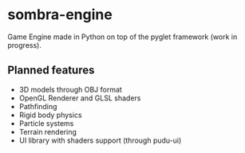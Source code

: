 # sombra-engine 

Game Engine made in Python on top of the pyglet framework (work in progress).

## Planned features

- 3D models through OBJ format
- OpenGL Renderer and GLSL shaders
- Pathfinding
- Rigid body physics
- Particle systems
- Terrain rendering
- UI library with shaders support (through pudu-ui)
